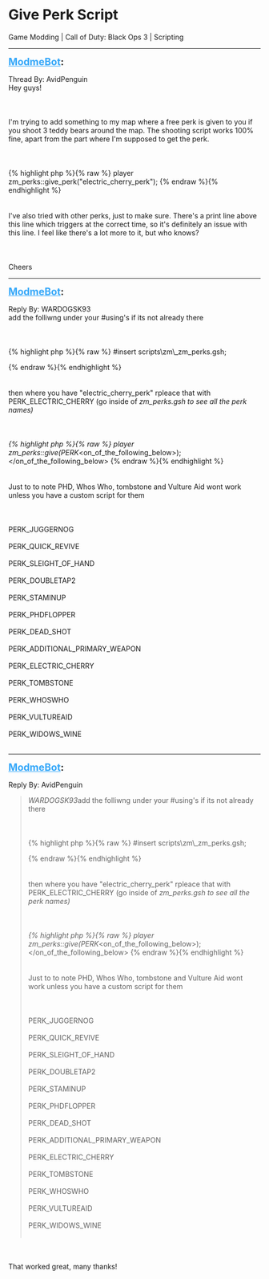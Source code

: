 # Give Perk Script
Game Modding | Call of Duty: Black Ops 3 | Scripting

---
<strong style="font-size: 1.4em;"><span style="text-decoration: underline;text-decoration-color: #34a7f9;"><span style="color:#34a7f9;">ModmeBot</span></span>:</strong>

<p>Thread By: AvidPenguin<br />Hey guys!<br /><br /><br /><br />I&#39;m trying to add something to my map where a free perk is given to you if you shoot 3 teddy bears around the map. The shooting script works 100% fine, apart from the part where I&#39;m supposed to get the perk. <br /><br /><br /><br />{% highlight php %}{% raw %}
player zm_perks::give_perk("electric_cherry_perk");
{% endraw %}{% endhighlight %}
<br /><br /><br />I&#39;ve also tried with other perks, just to make sure. There&#39;s a print line above this line which triggers at the correct time, so it&#39;s definitely an issue with this line. I feel like there&#39;s a lot more to it, but who knows?<br /><br /><br /><br />Cheers</p>

---
<strong style="font-size: 1.4em;"><span style="text-decoration: underline;text-decoration-color: #34a7f9;"><span style="color:#34a7f9;">ModmeBot</span></span>:</strong>

<p>Reply By: WARDOGSK93<br />add the folliwng under your #using&#39;s if its not already there<br /><br /><br /><br />{% highlight php %}{% raw %}
#insert scripts\zm\_zm_perks.gsh;

{% endraw %}{% endhighlight %}
<br /><br /><br />then where you have &quot;electric_cherry_perk&quot; rpleace that with PERK_ELECTRIC_CHERRY (go inside of _zm_perks.gsh to see all the perk names)<br /><br /><br /><br />
{% highlight php %}{% raw %}
player zm_perks::give(PERK_&lt;on_of_the_following_below&gt;);
&lt;/on_of_the_following_below&gt;
{% endraw %}{% endhighlight %}
<br /><br /><br />Just to to note PHD, Whos Who, tombstone and Vulture Aid wont work unless you have a custom script for them<br /><br /><br /><br />PERK_JUGGERNOG<br /><br />PERK_QUICK_REVIVE<br /><br />PERK_SLEIGHT_OF_HAND<br /><br />PERK_DOUBLETAP2<br /><br />PERK_STAMINUP<br /><br />PERK_PHDFLOPPER<br /><br />PERK_DEAD_SHOT<br /><br />PERK_ADDITIONAL_PRIMARY_WEAPON<br /><br />PERK_ELECTRIC_CHERRY<br /><br />PERK_TOMBSTONE<br /><br />PERK_WHOSWHO<br /><br />PERK_VULTUREAID<br /><br />PERK_WIDOWS_WINE<br /><br />
</p>

---
<strong style="font-size: 1.4em;"><span style="text-decoration: underline;text-decoration-color: #34a7f9;"><span style="color:#34a7f9;">ModmeBot</span></span>:</strong>

<p>Reply By: AvidPenguin<br /><blockquote><em>WARDOGSK93</em>add the folliwng under your #using&#39;s if its not already there<br /><br /><br /><br />{% highlight php %}{% raw %}
#insert scripts\zm\_zm_perks.gsh;

{% endraw %}{% endhighlight %}
<br /><br /><br />then where you have &quot;electric_cherry_perk&quot; rpleace that with PERK_ELECTRIC_CHERRY (go inside of _zm_perks.gsh to see all the perk names)<br /><br /><br /><br />
{% highlight php %}{% raw %}
player zm_perks::give(PERK_&lt;on_of_the_following_below&gt;);
&lt;/on_of_the_following_below&gt;
{% endraw %}{% endhighlight %}
<br /><br /><br />Just to to note PHD, Whos Who, tombstone and Vulture Aid wont work unless you have a custom script for them<br /><br /><br /><br />PERK_JUGGERNOG<br /><br />PERK_QUICK_REVIVE<br /><br />PERK_SLEIGHT_OF_HAND<br /><br />PERK_DOUBLETAP2<br /><br />PERK_STAMINUP<br /><br />PERK_PHDFLOPPER<br /><br />PERK_DEAD_SHOT<br /><br />PERK_ADDITIONAL_PRIMARY_WEAPON<br /><br />PERK_ELECTRIC_CHERRY<br /><br />PERK_TOMBSTONE<br /><br />PERK_WHOSWHO<br /><br />PERK_VULTUREAID<br /><br />PERK_WIDOWS_WINE<br /><br />
</blockquote><br /><br />That worked great, many thanks!</p>
